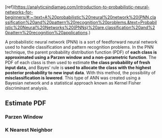 [ref](https://analyticsindiamag.com/introduction-to-probabilistic-neural-networks-for-beginners/#:~:text=A%20probabilistic%20neural%20network%20(PNN,classification%20and%20pattern%20recognition%20problems.&text=Probabilistic%20Neural%20Networks%20(PNNs)%20are,classification%20and%20pattern%20recognition%20applications.)

A probabilistic neural network (PNN) is a sort of feedforward neural network used to handle classification and pattern recognition problems. In the PNN technique, the parent probability distribution function (PDF) of **each class is approximated using a Parzen window and a non-parametric function**. The PDF of each class is then used to estimate **the class probability of fresh input data,** and Bayes’ rule is **used to allocate the class with the highest posterior probability to new input data**. With this method, the possibility of **misclassification is lowered**. This type of ANN was created using a Bayesian network and a statistical approach known as Kernel Fisher discriminant analysis.

## Estimate PDF 

### Parzen Window

### K Nearest Neighbor